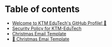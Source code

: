 # Table of contents

* [Welcome to KTM EduTech's GitHub Profile! 👋](README.md)
* [Security Policy for KTM-EduTech](SECURITY.md)
* [Christmas Email Template](christmas-email-template.md)
* [🤶 Christmas Emai Template](https://ktm-edutech.github.io/Christmast-Email-Template/)
